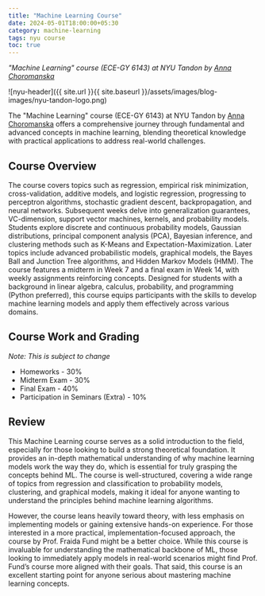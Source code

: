 ```yaml
---
title: "Machine Learning Course"
date: 2024-05-01T18:00:00+05:30
category: machine-learning
tags: nyu course
toc: true
---
```


*"Machine Learning" course (ECE-GY 6143) at NYU Tandon by [Anna Choromanska](https://engineering.nyu.edu/faculty/anna-choromanska)*

![nyu-header]({{ site.url }}{{ site.baseurl }}/assets/images/blog-images/nyu-tandon-logo.png)

The "Machine Learning" course (ECE-GY 6143) at NYU Tandon by [Anna Choromanska](https://engineering.nyu.edu/faculty/anna-choromanska) offers a comprehensive journey through fundamental and advanced concepts in machine learning, blending theoretical knowledge with practical applications to address real-world challenges. 

## Course Overview

The course covers topics such as regression, empirical risk minimization, cross-validation, additive models, and logistic regression, progressing to perceptron algorithms, stochastic gradient descent, backpropagation, and neural networks. Subsequent weeks delve into generalization guarantees, VC-dimension, support vector machines, kernels, and probability models. Students explore discrete and continuous probability models, Gaussian distributions, principal component analysis (PCA), Bayesian inference, and clustering methods such as K-Means and Expectation-Maximization. Later topics include advanced probabilistic models, graphical models, the Bayes Ball and Junction Tree algorithms, and Hidden Markov Models (HMM). The course features a midterm in Week 7 and a final exam in Week 14, with weekly assignments reinforcing concepts. Designed for students with a background in linear algebra, calculus, probability, and programming (Python preferred), this course equips participants with the skills to develop machine learning models and apply them effectively across various domains.

## Course Work and Grading

*Note: This is subject to change*

- Homeworks - 30%
- Midterm Exam - 30%
- Final Exam - 40%
- Participation in Seminars (Extra) - 10%

## Review

This Machine Learning course serves as a solid introduction to the field, especially for those looking to build a strong theoretical foundation. It provides an in-depth mathematical understanding of why machine learning models work the way they do, which is essential for truly grasping the concepts behind ML. The course is well-structured, covering a wide range of topics from regression and classification to probability models, clustering, and graphical models, making it ideal for anyone wanting to understand the principles behind machine learning algorithms.

However, the course leans heavily toward theory, with less emphasis on implementing models or gaining extensive hands-on experience. For those interested in a more practical, implementation-focused approach, the course by Prof. Fraida Fund might be a better choice. While this course is invaluable for understanding the mathematical backbone of ML, those looking to immediately apply models in real-world scenarios might find Prof. Fund’s course more aligned with their goals. That said, this course is an excellent starting point for anyone serious about mastering machine learning concepts.